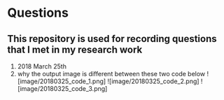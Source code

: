 # Questions
## This repository is used for recording questions that I met in my research work
1. 2018 March 25th 
  1. why the output image is different between these two code below
    ![image/20180325_code_1.png]
    ![image/20180325_code_2.png]
    ![image/20180325_code_3.png]

